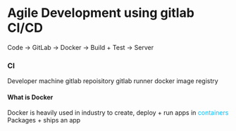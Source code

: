 # Agile Development using gitlab CI/CD

Code -> GitLab -> Docker -> Build + Test -> Server

### CI
Developer machine
gitlab repoisitory
gitlab runner
docker image registry

#### What is Docker
Docker is heavily used in industry to create, deploy + run apps in <span style="color:#00bfff">containers</span>
Packages + ships an app 